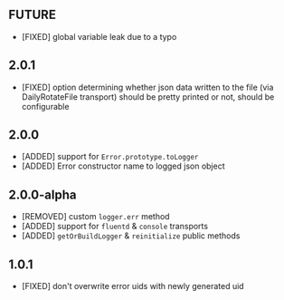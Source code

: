 ## FUTURE

* [FIXED] global variable leak due to a typo

## 2.0.1

* [FIXED] option determining whether json data written to the file (via DailyRotateFile transport) should be pretty printed or not, should be configurable

## 2.0.0

* [ADDED] support for `Error.prototype.toLogger`
* [ADDED] Error constructor name to logged json object

## 2.0.0-alpha

* [REMOVED] custom `logger.err` method
* [ADDED] support for `fluentd` & `console` transports
* [ADDED] `getOrBuildLogger` & `reinitialize` public methods

## 1.0.1

* [FIXED] don't overwrite error uids with newly generated uid
